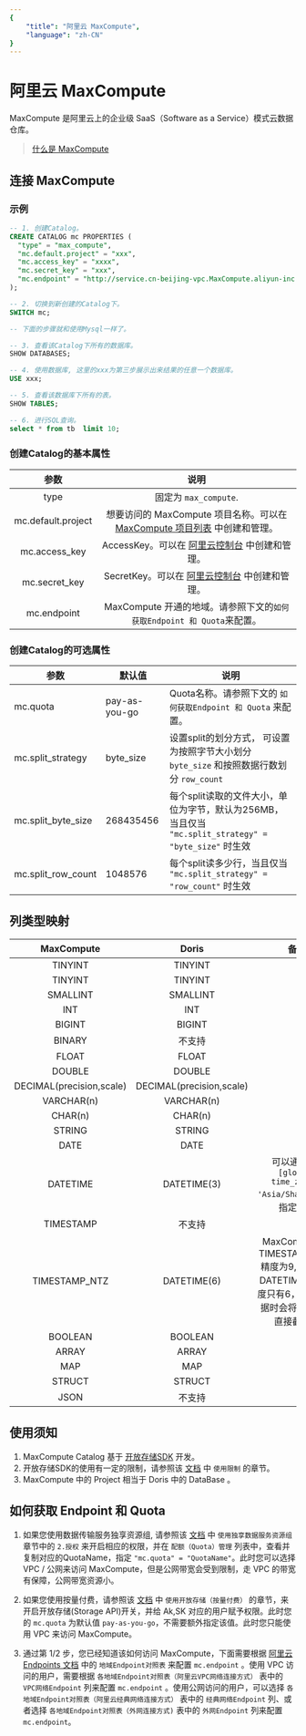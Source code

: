 ```yaml
---
{
    "title": "阿里云 MaxCompute",
    "language": "zh-CN"
}
---
```


<!-- 
Licensed to the Apache Software Foundation (ASF) under one
or more contributor license agreements.  See the NOTICE file
distributed with this work for additional information
regarding copyright ownership.  The ASF licenses this file
to you under the Apache License, Version 2.0 (the
"License"); you may not use this file except in compliance
with the License.  You may obtain a copy of the License at

  http://www.apache.org/licenses/LICENSE-2.0

Unless required by applicable law or agreed to in writing,
software distributed under the License is distributed on an
"AS IS" BASIS, WITHOUT WARRANTIES OR CONDITIONS OF ANY
KIND, either express or implied.  See the License for the
specific language governing permissions and limitations
under the License.
-->


# 阿里云 MaxCompute

MaxCompute 是阿里云上的企业级 SaaS（Software as a Service）模式云数据仓库。

> [什么是 MaxCompute](https://help.aliyun.com/zh/MaxCompute/product-overview/what-is-MaxCompute?spm=a2c4g.11174283.0.i1)


## 连接 MaxCompute

### 示例

``` sql 
-- 1. 创建Catalog。
CREATE CATALOG mc PROPERTIES (
  "type" = "max_compute",
  "mc.default.project" = "xxx",
  "mc.access_key" = "xxxx",
  "mc.secret_key" = "xxx",
  "mc.endpoint" = "http://service.cn-beijing-vpc.MaxCompute.aliyun-inc.com/api"
);

-- 2. 切换到新创建的Catalog下。
SWITCH mc;

-- 下面的步骤就和使用Mysql一样了。

-- 3. 查看该Catalog下所有的数据库。
SHOW DATABASES;

-- 4. 使用数据库, 这里的xxx为第三步展示出来结果的任意一个数据库。
USE xxx;

-- 5. 查看该数据库下所有的表。
SHOW TABLES;

-- 6. 进行SQL查询。
select * from tb  limit 10;
```


### 创建Catalog的基本属性 

|参数           | 说明    | 
|:-------------:|:-------:|
|   type       | 固定为 `max_compute`. |
|mc.default.project | 想要访问的 MaxCompute 项目名称。可以在 [MaxCompute 项目列表](https://MaxCompute.console.aliyun.com/cn-beijing/project-list) 中创建和管理。 | 
| mc.access_key | AccessKey。可以在 [阿里云控制台](https://ram.console.aliyun.com/manage/ak) 中创建和管理。| 
| mc.secret_key | SecretKey。可以在 [阿里云控制台](https://ram.console.aliyun.com/manage/ak) 中创建和管理。 | 
|mc.endpoint | MaxCompute 开通的地域。请参照下文的`如何获取Endpoint 和 Quota`来配置。 | 



### 创建Catalog的可选属性 

| 参数     |  默认值  | 说明 | 
|---|---|---|
|   mc.quota      | pay-as-you-go |  Quota名称。请参照下文的 `如何获取Endpoint 和 Quota` 来配置。   | 
| mc.split_strategy | byte_size |   设置split的划分方式， 可设置为按照字节大小划分 `byte_size` 和按照数据行数划分 `row_count` |
|  mc.split_byte_size| 268435456   |  每个split读取的文件大小，单位为字节，默认为256MB，当且仅当 `"mc.split_strategy" = "byte_size"` 时生效 |
| mc.split_row_count | 1048576 | 每个split读多少行，当且仅当 `"mc.split_strategy" = "row_count"` 时生效  |




## 列类型映射

|MaxCompute               |Doris                    |备注     | 
|:-----------------------:|:-----------------------:|:------:|
|TINYINT                  |TINYINT                  |        |
|TINYINT                  |TINYINT                  |        |
|SMALLINT                 |SMALLINT                 |        |
|INT                      |INT                      |        |
|BIGINT                   |BIGINT                   |        |
|BINARY                   |不支持                    |        |
|FLOAT                    |FLOAT                    |        |
|DOUBLE                   |DOUBLE                   |        |
|DECIMAL(precision,scale) |DECIMAL(precision,scale) |        |
|VARCHAR(n)               |VARCHAR(n)               |        |
|CHAR(n)                  |CHAR(n)                  |        |
|STRING                   |STRING                   |        |
|DATE                     |DATE                     |        |
|DATETIME                 |DATETIME(3)              | 可以通过`SET [global] time_zone = 'Asia/Shanghai'`来指定时区 |
|TIMESTAMP                |不支持                    |        |
|TIMESTAMP_NTZ            |DATETIME(6)              |MaxCompute 的 TIMESTAMP_NTZ 精度为9, Doris 的 DATETIME 最大精度只有6，故读取数据时会将多的部分直接截断。 |
|BOOLEAN                  |BOOLEAN                  |        |
|ARRAY                    |ARRAY                    |        |
|MAP                      |MAP                      |        |
|STRUCT                   |STRUCT                   |        |
|JSON                     |不支持                    |        |


## 使用须知

1. MaxCompute Catalog 基于 [开放存储SDK](https://help.aliyun.com/zh/maxcompute/user-guide/overview-1) 开发。
2. 开放存储SDK的使用有一定的限制，请参照该 [文档](https://help.aliyun.com/zh/maxcompute/user-guide/overview-1) 中 `使用限制` 的章节。
3. MaxCompute 中的 Project 相当于 Doris 中的 DataBase 。 


## 如何获取 Endpoint 和 Quota


1. 如果您使用数据传输服务独享资源组, 请参照该 [文档](https://help.aliyun.com/zh/maxcompute/user-guide/purchase-and-use-exclusive-resource-groups-for-dts) 中 `使用独享数据服务资源组` 章节中的 `2.授权` 来开启相应的权限，并在 `配额（Quota）管理` 列表中，查看并复制对应的QuotaName，指定 `"mc.quota" = "QuotaName"`。此时您可以选择 VPC / 公网来访问 MaxCompute，但是公网带宽会受到限制，走 VPC 的带宽有保障，公网带宽资源小。

2. 如果您使用按量付费，请参照该 [文档](https://help.aliyun.com/zh/maxcompute/user-guide/overview-1)
中 `使用开放存储（按量付费）` 的章节，来开启开放存储(Storage API)开关，并给 Ak,SK 对应的用户赋予权限。此时您的 `mc.quota` 为默认值 `pay-as-you-go`，不需要额外指定该值。此时您只能使用 VPC 来访问 MaxCompute。

3. 通过第 1/2 步，您已经知道该如何访问 MaxCompute，下面需要根据 [阿里云 Endpoints 文档](https://help.aliyun.com/zh/maxcompute/user-guide/endpoints) 中的 `地域Endpoint对照表` 来配置 `mc.endpoint` 。使用 VPC 访问的用户，需要根据 `各地域Endpoint对照表（阿里云VPC网络连接方式）` 表中的 `VPC网络Endpoint` 列来配置 `mc.endpoint` 。使用公网访问的用户，可以选择 `各地域Endpoint对照表（阿里云经典网络连接方式）` 表中的 `经典网络Endpoint` 列、或者选择 `各地域Endpoint对照表（外网连接方式)` 表中的 `外网Endpoint` 列来配置 `mc.endpoint`。

